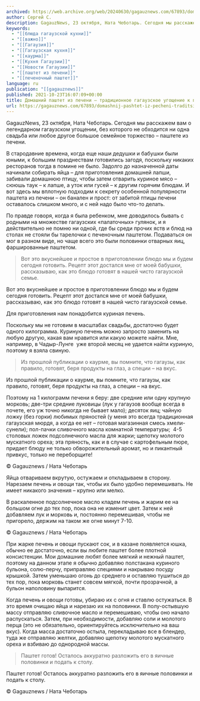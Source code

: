 ```yaml
---
archived: https://web.archive.org/web/20240630/gagauznews.com/67893/domashnij-pashtet-iz-pecheni-traditsionnoe-gagauzskoe-ugoshhenie-k-prazdnikam.html
author: Сергей С.
description: GagauzNews, 23 октября, Ната Чеботарь. Сегодня мы расскажем вам о легендарном гагаузском угощении, без которого не обходится ни одна свадьба или любое другое большое семейное торжество – паштете из печени. В стародавние времена, когда еще наши дедушки и бабушки были юными, к большим празднествам готовились загодя, поскольку никаких ресторанов тогда в помине не было. Задолго до назначенной даты начинали собирать яйца – для приготовления домашней лапши, забивали домашнюю птицу, чтобы затем отварить куриное мясо – сююшь таук – к лапше, а уток или гусей – к другим горячим блюдам. И вот здесь мы вплотную подходим к секрету особенной популярности паштета […]
keywords:
  - "[[блюда гагаузской кухни]]"
  - "[[важно]]"
  - "[[Гагаузия]]"
  - "[[Гагаузская кухня]]"
  - "[[каурма]]"
  - "[[Кухня Гагаузии]]"
  - "[[Новости Гагаузии]]"
  - "[[паштет из печени]]"
  - "[[печеночный паштет]]"
language: ru
publication: "[[gagauznews]]"
published: 2021-10-23T16:07:09+00:00
title: Домашний паштет из печени – традиционное гагаузское угощение к праздникам
url: https://gagauznews.com/67893/domashnij-pashtet-iz-pecheni-traditsionnoe-gagauzskoe-ugoshhenie-k-prazdnikam.html
---
```


GagauzNews, 23 октября, Ната Чеботарь. Сегодня мы расскажем вам о легендарном гагаузском угощении, без которого не обходится ни одна свадьба или любое другое большое семейное торжество – паштете из печени.

В стародавние времена, когда еще наши дедушки и бабушки были юными, к большим празднествам готовились загодя, поскольку никаких ресторанов тогда в помине не было. Задолго до назначенной даты начинали собирать яйца – для приготовления домашней лапши, забивали домашнюю птицу, чтобы затем отварить куриное мясо – сююшь таук – к лапше, а уток или гусей – к другим горячим блюдам. И вот здесь мы вплотную подходим к секрету особенной популярности паштета из печени – он банален и прост: от забитой птицы печени оставалось слишком много, и с ней надо было что-то делать.

По правде говоря, когда я была ребенком, мне доводилось бывать с родными на множестве гагаузских «палаточных» гулянок, и я действительно не помню ни одной, где бы среди прочих яств и блюд на столах не стояли бы тарелочки с печеночным паштетом. Подаваться он мог в разном виде, но чаще всего это были половинки отварных яиц, фаршированные паштетом.

> Вот это вкуснейшее и простое в приготовлении блюдо мы и будем сегодня готовить. Рецепт этот достался мне от моей бабушки, рассказываю, как это блюдо готовят в нашей чисто гагаузской семье.

Вот это вкуснейшее и простое в приготовлении блюдо мы и будем сегодня готовить. Рецепт этот достался мне от моей бабушки, рассказываю, как это блюдо готовят в нашей чисто гагаузской семье.

Для приготовления нам понадобится куриная печень.

Поскольку мы не готовим в масштабах свадьбы, достаточно будет одного килограмма. Куриную печень можно запросто заменить на любую другую, какая вам нравится или какую можете найти. Мне, например, в Чадыр-Лунге  уже второй месяц не удается найти куриную, поэтому я взяла свиную.

> Из прошлой публикации о каурме, вы помните, что гагаузы, как правило, готовят, беря продукты на глаз, а специи – на вкус.

Из прошлой публикации о каурме, вы помните, что гагаузы, как правило, готовят, беря продукты на глаз, а специи – на вкус.

Поэтому на 1 килограмм печени я беру: две средние или одну крупную морковь; две-три средние луковицы (лук у гагаузов вообще всегда в почете, его уж точно никогда не бывает мало); десяток яиц; чайную ложку (без горки) любимых пряностей (у меня это всегда традиционная гагаузская мюрдя, а когда ее нет – готовая магазинная смесь хмели-сунели); пол-пачки сливочного масла комнатной температуры;  4-5 столовых ложек подсолнечного масла для жарки; щепотку молотого мускатного ореха; эта пряность, как и в случае с картофельным пюре, придает блюду не только обворожительный аромат, но и пикантный привкус, только не переборщите!

© Gagauznews / Ната Чеботарь

Яйца отвариваем вкрутую, остужаем и откладываем в сторону. Нарезаем печень и овощи так, чтобы их было удобно перемешивать. Не имеет никакого значения – крупно или мелко.

В раскаленное подсолнечное масло кладем печень и жарим ее на большом огне до тех пор, пока она не изменит цвет. Затем к ней добавляем лук и морковь и, постоянно перемешивая, чтобы не пригорело, держим на таком же огне минут 7-10.

© Gagauznews / Ната Чеботарь

При жарке печень и овощи пускают сок, и в казане появляется юшка, обычно ее достаточно, если вы любите паштет более плотной консистенции. Мои домашние любят более мягкий и нежный паштет, поэтому на данном этапе я обычно добавляю полстакана куриного бульона, солю-перчу, приправляю специями и накрываю посуду крышкой. Затем уменьшаю огонь до среднего и оставляю тушиться до тех пор, пока морковь станет совсем мягкой, почти прозрачной, а бульон наполовину выпарится.

Когда печень и овощи готовы, убираю их с огня и ставлю остужаться. В это время очищаю яйца и нарезаю их на половинки. В полу-остывшую массу отправляю сливочное масло и перемешиваю, чтобы оно начало распускаться. Затем, при необходимости, добавляю соли и молотого перца (это не обязательно, ориентируйтесь исключительно на ваш вкус). Когда масса достаточно остыла, перекладываю все в блендер, туда же отправляю желтки, добавляю щепотку молотого мускатного ореха и взбиваю до однородной массы.

> Паштет готов! Осталось аккуратно разложить его в яичные половинки и подать к столу.

Паштет готов! Осталось аккуратно разложить его в яичные половинки и подать к столу.

© Gagauznews / Ната Чеботарь